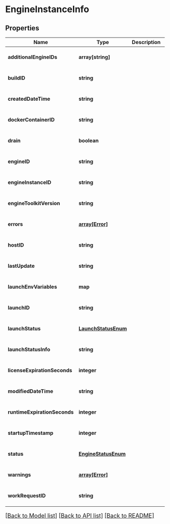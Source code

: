 # EngineInstanceInfo

## Properties
Name | Type | Description | Notes
------------ | ------------- | ------------- | -------------
**additionalEngineIDs** | **array[string]** |  | [optional] [default to null]
**buildID** | **string** |  | [optional] [default to null]
**createdDateTime** | **string** |  | [optional] [default to null]
**dockerContainerID** | **string** |  | [optional] [default to null]
**drain** | **boolean** |  | [optional] [default to null]
**engineID** | **string** |  | [optional] [default to null]
**engineInstanceID** | **string** |  | [optional] [default to null]
**engineToolkitVersion** | **string** |  | [optional] [default to null]
**errors** | [**array[Error]**](Error.md) |  | [optional] [default to null]
**hostID** | **string** |  | [optional] [default to null]
**lastUpdate** | **string** |  | [optional] [default to null]
**launchEnvVariables** | **map** |  | [optional] [default to null]
**launchID** | **string** |  | [optional] [default to null]
**launchStatus** | [**LaunchStatusEnum**](LaunchStatusEnum.md) |  | [optional] [default to null]
**launchStatusInfo** | **string** |  | [optional] [default to null]
**licenseExpirationSeconds** | **integer** |  | [optional] [default to null]
**modifiedDateTime** | **string** |  | [optional] [default to null]
**runtimeExpirationSeconds** | **integer** |  | [optional] [default to null]
**startupTimestamp** | **integer** |  | [optional] [default to null]
**status** | [**EngineStatusEnum**](EngineStatusEnum.md) |  | [optional] [default to null]
**warnings** | [**array[Error]**](Error.md) |  | [optional] [default to null]
**workRequestID** | **string** |  | [optional] [default to null]

[[Back to Model list]](../README.md#documentation-for-models) [[Back to API list]](../README.md#documentation-for-api-endpoints) [[Back to README]](../README.md)

<style>
     p, ul, ol, li { font-size: 18px !important;}
</style>


